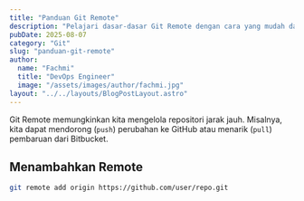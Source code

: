 ```yaml
---
title: "Panduan Git Remote"
description: "Pelajari dasar-dasar Git Remote dengan cara yang mudah dan terstruktur."
pubDate: 2025-08-07
category: "Git"
slug: "panduan-git-remote"
author:
  name: "Fachmi"
  title: "DevOps Engineer"
  image: "/assets/images/author/fachmi.jpg"
layout: "../../layouts/BlogPostLayout.astro"
---
```


Git Remote memungkinkan kita mengelola repositori jarak jauh. Misalnya, kita dapat mendorong (`push`) perubahan ke GitHub atau menarik (`pull`) pembaruan dari Bitbucket.

## Menambahkan Remote

```bash
git remote add origin https://github.com/user/repo.git
